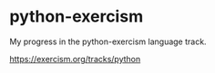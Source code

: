 # python-exercism

My progress in the python-exercism language track.

https://exercism.org/tracks/python
